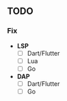 ## TODO

### Fix
- **LSP**
  - [ ] Dart/Flutter
  - [ ] Lua
  - [ ] Go
- **DAP**
  - [ ] Dart/Flutter
  - [ ] Go
